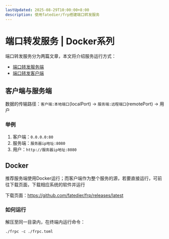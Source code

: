 ```yaml
---
lastUpdated: 2025-08-29T10:00:00+8:00
description: 使用fatedier/frp搭建端口转发服务
---
```


# 端口转发服务 | Docker系列

端口转发服务分为两篇文章，本文将介绍服务运行方式：

- [端口转发服务端](/DockerSeries/Frps)
- [端口转发客户端](/DockerSeries/Frpc)

## 客户端与服务端

数据的传输路径：`客户端:本地端口`(localPort) -> `服务端:远程端口`(remotePort) -> 用户

### 举例

1. 客户端：`0.0.0.0:80`
2. 服务端：`服务器ip地址:8080`
3. 用户：`http://服务器ip地址:8080`

## Docker

推荐服务端使用Docker运行；而客户端作为整个服务的源，若要直接运行，可前往下载页面，下载相应系统的软件并运行

下载页面：<https://github.com/fatedier/frp/releases/latest>

### 如何运行

解压至同一目录内，在终端内运行命令：

```shell
./frpc -c ./frpc.toml
```
